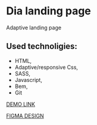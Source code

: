 # Dia landing page

Adaptive landing page
## Used technoligies:
- HTML,
- Adaptive/responsive Css,
- SASS,
- Javascript,
- Bem, 
- Git

[DEMO LINK](https://andrii-medintsev.github.io/layout_dia-portfolio/)

[FIGMA DESIGN](https://www.figma.com/file/7qwsWggv9BAxMi2VPhBuPr/Air-(formerly-Dia)?node-id=9138%3A35)
